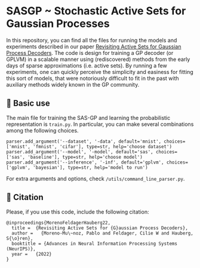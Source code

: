 # SASGP ~ Stochastic Active Sets for Gaussian Processes
In this repository, you can find all the files for running the models and experiments described in our paper [Revisiting Active Sets for Gaussian Process Decoders](https://openreview.net/pdf?id=rAVqc7KSGDa). The code is design for training a GP decoder (or GPLVM) in a scalable manner using (rediscovered) methods from the early days of sparse approximations (i.e. active sets). By running a few experiments, one can quickly perceive the simplicity and easiness for fitting this sort of models, that were notoriously difficult to fit in the past with auxiliary methods widely known in the GP community.

## 🥑 Basic use 

The main file for training the SAS-GP and learning the probabilistic representation is `train.py`. In particular, you can make several combinations among the following choices. 

`parser.add_argument('--dataset', '-data', default='mnist', choices=['mnist', 'fmnist', 'cifar'], type=str, help='choose dataset')`
`parser.add_argument('--model', '-model', default='sas', choices=['sas', 'baseline'], type=str, help='choose model')`
`parser.add_argument('--inference', '-inf', default='gplvm', choices=['gplvm', 'bayesian'], type=str, help='model to run')`

For extra arguments and options, check `/utils/command_line_parser.py`.

## 🥝 Citation 

Please, if you use this code, include the following citation:
```
@inproceedings{MorenoFeldagerHauberg22,
  title =  {Revisiting Active Sets for {G}aussian Process Decoders},
  author =   {Moreno-Mu\~noz, Pablo and Feldager, Cilie W and Hauberg, S{\o}ren},
  booktitle = {Advances in Neural Information Processing Systems (NeurIPS)},
  year =   {2022}
}
```
